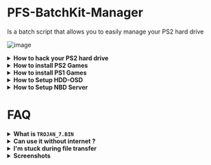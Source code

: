 # PFS-BatchKit-Manager
Is a batch script that allows you to easily manage your PS2 hard drive

![image](https://user-images.githubusercontent.com/22562949/152685787-f7b0dd25-8731-4b13-aa49-e0b9e5ed09c9.png)

<details>
  <summary> <h7> <b> How to hack your PS2 hard drive </b> </h7> </summary>
   <p>
     
IMPORTANT! If you have already Formatted and installed FreeHDBoot (From HDD), you don't need to do this.                            

1) In PFS BatchKit Manager Go to `Advanced menu` > `HDD Management`
     
2) Choose option 8 `Hack your HDD To PS2 Format` `(This is only intended to be used as an entry point for the PS2.)`
     
3) After the hacking put your HDD in your PS2 and format your hard drive with wLaunchELF.      
In wLaunchELF do this `FileBrowser` > `MISC` > `HDDManager` > `Press R1` > `Format and confirm.`
     
4) Copy the contents of the !COPY_TO_USB_ROOT folder to the root of your USB drive

5) Install FreeHDBoot (From HDD).
In wLaunchELF do this `FileBrowser` > `Mass` > `APPS` > `FreeMcBoot` > `FMCBInstaller.elf` Press Circle for Launch > `Press R1` > `Install FHDB` (From HDD)

6) Your hard drive will be properly formatted and hacked after that
  ------
     
   </p>
</details>


<details>
  <summary> <h7> <b> How to install PS2 Games </b> </h7> </summary>
   <p>
     
NOTE Before installing your games, it is strongly recommended to create the `+OPL` partition
     
Copy your `.BIN/CUE` in CD Folder

Copy your `.ISO` in DVD Folder
     
In PFS BatchKit Manager Choose `Transfer PS2 Games`
     
  ------
   </p>
</details>


<details>
  <summary> <h7> <b> How to install PS1 Games </b> </h7> </summary>
   <p>
     
Copy your .BIN/CUE in POPS Folder

1) Transfer POPS-Binaries
2) Go to the `Advanced menu` > `Conversion`
3) Choose Convert .BIN/CUE To .VCD
4) Create `__.POPS` Partition `Choose an appropriate size according to the number of games you want to install`
5) Transfer your .VCD
     
  ------
   </p>
</details>


<details>
  <summary> <h7> <b> How to Setup HDD-OSD </b> </h7> </summary>
   <p>

NOTE: You need to find the correct files to be able to install the HDD-OSD.                  
for copyright reasons I cannot provide you with these files `hddosd-1.10-u.7z`  
     
1) Install FreeHDBoot (From HDD)
2) Create `+OPL` Partition
3) Install HDD-OSD
4) Inject the `OPL-Launcher` (For PS2 games you want to run from HDD-OSD)
     
  ------
   </p>
</details>

<details>
  <summary> <h7> <b> How to Setup NBD Server </b> </h7> </summary>
   <p>

`Obviously this method won't work for PS2/HDD network adapters that don't have a working network port (i.e. gamestar`
       
     
1) Go to `Advanced menu` > `HDDManagement` > `NBD Server`

2) Choose `Install/Update NBD Driver` (You will be asked to restart the computer to activate test mode)

3) After restarting Repeat steps 1 and 2 You will not need to restart your computer this time

4) A window should warn you if you want to install the driver Confirm install the driver                              
(If the driver refuses to install, you will have to go into your computer's bios and disable Secureboot UEFI)

5) After installing the driver Turn on your PS2 go to OPL (Compatible NBD [__Download Here__](https://github.com/ps2homebrew/Open-PS2-Loader/releases/download/latest/OPNPS2LD.7z)) 
     
6) In OPL Go to `Settings` > `Enable Write Operation` `ON` Select `OK` For save
   
7) Still in OPL Go to `Network Settings` and write down the `IP Address` Now go back to the menu and `Start NBD Server`
     
8) Now In PFS Batchkit Manager Go to `Advanced menu` > `HDDManagement` > `NBD Server` > `Mount Device`

9) Type in the IP address of your PS2 that you wrote down                                                       
(From the time you start the NBD Server, you have approximately 20-30 seconds to enter the IP Address into PFS Batchkit Manager.)
     
10) Normally if all goes well, your hard drive should be connected to your pc as local hard drive                    
(You can check in `Show list of mounted devices`)

  ------
   </p>
</details>


# FAQ


<details>
  <summary> <h7> <b> What is <code>TROJAN_7.BIN</code>  </b> </h7> </summary>
   <p>
     
It's a patch for PS1 games that fixes some bugs.
     
you can find it [__here__](https://www.psx-place.com/threads/popstarter.19139/page-8#post-298564)
     
  ------
     
   </p>
</details>


<details>
  <summary> <h7> <b> Can use it without internet ?  </b> </h7> </summary>
   <p>

  Yes you can use it without internet

  ------
   </p>
</details>

<details>
  <summary> <h7> <b> I'm stuck during file transfer </code>  </b> </h7> </summary>
   <p>
     
If you get stuck during file transfer, it means your partition is full or corrupted
     
  ------
     
   </p>
</details>


<details>
  <summary> <h7> <b> Screenshots </b> </h7> </summary>
   <p>

![image](https://user-images.githubusercontent.com/22562949/152686188-325fe89d-c02c-4908-a517-2751774fcc9f.png)
     
![image](https://user-images.githubusercontent.com/22562949/152685686-1a12ed0d-93fc-4eeb-8971-28fb0db95152.png)
     
![image](https://user-images.githubusercontent.com/22562949/152686202-ed445546-2d1a-4756-a458-ac84f1377a57.png)

  ------
   </p>
</details>

